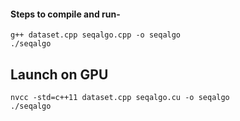 #### Steps to compile and run-

```
g++ dataset.cpp seqalgo.cpp -o seqalgo
./seqalgo
```

## Launch on GPU
```
nvcc -std=c++11 dataset.cpp seqalgo.cu -o seqalgo
./seqalgo
```
